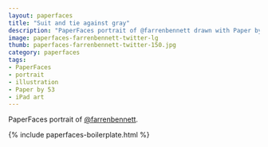 ```yaml
---
layout: paperfaces
title: "Suit and tie against gray"
description: "PaperFaces portrait of @farrenbennett drawn with Paper by 53 on an iPad."
image: paperfaces-farrenbennett-twitter-lg
thumb: paperfaces-farrenbennett-twitter-150.jpg
category: paperfaces
tags: 
- PaperFaces
- portrait
- illustration
- Paper by 53
- iPad art
---
```


PaperFaces portrait of [@farrenbennett](http://twitter.com/farrenbennett).

{% include paperfaces-boilerplate.html %}